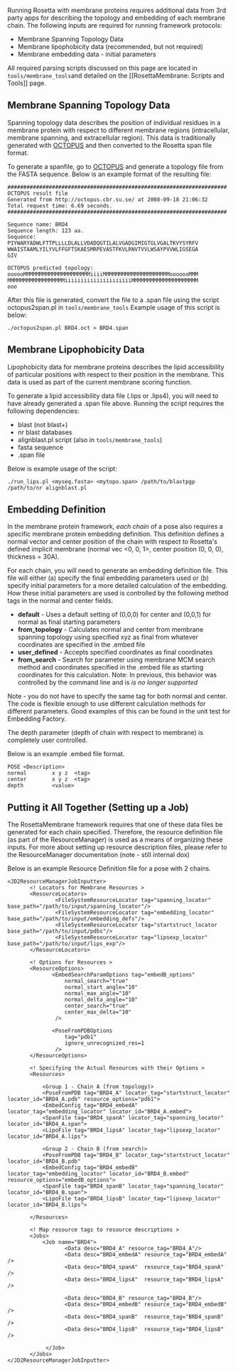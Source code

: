 Running Rosetta with membrane proteins requires additional data from 3rd party apps for describing the topology and embedding of each membrane chain. The following inputs are required for running framework protocols: 
* Membrane Spanning Topology Data
* Membrane lipophobicity data (recommended, but not required)
* Membrane embedding data - initial parameters

All required parsing scripts discussed on this page are located in `tools/membrane_tools`and detailed on the [[RosettaMembrane: Scripts and Tools]] page. 

## Membrane Spanning Topology Data
Spanning topology data describes the position of individual residues in a membrane protein with respect to different membrane regions (intracellular, membrane spanning, and extracellular region). This data is traditionally generated with [OCTOPUS](http://octopus.cbr.su.se/) and then converted to the Rosetta span file format. 

To generate a spanfile, go to [OCTOPUS](http://octopus.cbr.su.se/) and generate a topology file from the FASTA sequence. Below is an example format of the resulting file:

```
#####################################################################
OCTOPUS result file
Generated from http://octopus.cbr.su.se/ at 2008-09-18 21:06:32
Total request time: 6.69 seconds.
#####################################################################

Sequence name: BRD4
Sequence length: 123 aa.
Sequence:
PIYWARYADWLFTTPLLLLDLALLVDADQGTILALVGADGIMIGTGLVGALTKVYSYRFV
WWAISTAAMLYILYVLFFGFTSKAESMRPEVASTFKVLRNVTVVLWSAYPVVWLIGSEGA
GIV

OCTOPUS predicted topology:
oooooMMMMMMMMMMMMMMMMMMMMMiiiiMMMMMMMMMMMMMMMMMMMMMooooooMMM
MMMMMMMMMMMMMMMMMMiiiiiiiiiiiiiiiiiiiiiMMMMMMMMMMMMMMMMMMMMM
ooo
```
After this file is generated, convert the file to a .span file using the script octopus2span.pl in `tools/membrane_tools` Example usage of this script is below:

```
./octopus2span.pl BRD4.oct > BRD4.span
```

## Membrane Lipophobicity Data
Lipophobicity data for membrane proteins describes the lipid accessibility of particular positions with respect to their position in the membrane. This data is used as part of the current membrane scoring function. 

To generate a lipid accessibility data file (.lips or .lips4), you will need to have already generated a .span file above. Running the script requires the following dependencies: 
* blast (not blast+)
* nr blast databases
* alignblast.pl script (also in `tools/membrane_tools`)
* fasta sequence
* .span file

Below is example usage of the script:

```
./run_lips.pl <myseq.fasta> <mytopo.span> /path/to/blastpgp /path/to/nr alignblast.pl
```

## Embedding Definition
In the membrane protein framework, _each chain_ of a pose also requires a specific membrane protein embedding definition. This definition defines a normal vector and center position of the chain with respect to Rosetta's defined implicit membrane (normal vec <0, 0, 1>, center position (0, 0, 0), thickness = 30A).

For each chain, you will need to generate an embedding definition file. This file will either (a) specify the final embedding parameters used or (b) specify initial parameters for a more detailed calculation of the embedding. How these initial parameters are used is controlled by the following method tags in the normal and center fields.   
* **default** - Uses a default setting of (0,0,0) for center and (0,0,1) for normal as final starting parameters
* **from_topology** - Calculates normal and center from membrane spanning topology using specified xyz as final from whatever coordinates are specified in the .embed file
* **user_defined** - Accepts specified coordinates as final coordinates
* **from_search** - Search for parameter using membrane MCM search method and coordinates specified in the .embed file as starting coordinates for this calculation. Note: In previous, this behavior was controlled by the command line and is _is no longer supported_

Note - you do not have to specify the same tag for both normal and center. The code is flexible enough to use different calculation methods for different parameters. Good examples of this can be found in the unit test for Embedding Factory. 

The depth parameter (depth of chain with respect to membrane) is completely user controlled. 

Below is an example .embed file format. 

```
POSE <Description>
normal        x y z  <tag>
center        x y z  <tag>
depth         <value>
```

## Putting it All Together (Setting up a Job)
The RosettaMembrane framework requires that one of these data files be generated for each chain specified. Therefore, the resource definition file (as part of the ResourceManager) is used as a means of organizing these inputs. For more about setting up resource description files, please refer to the ResourceManager documentation (note - still internal dox) 

Below is an example Resource Definition file for a pose with 2 chains. 

```
<JD2ResourceManagerJobInputter>
       <! Locators for Membrane Resources >
       <ResourceLocators>
               <FileSystemResourceLocator tag="spanning_locator" base_path="/path/to/input/spanning_locator"/>
               <FileSystemResourceLocator tag="embedding_locator" base_path="/path/to/input/embedding_defs"/>
               <FileSystemResourceLocator tag="startstruct_locator base_path="/path/to/input/pdbs"/>
               <FileSystemResourceLocator tag="lipsexp_locator" base_path="/path/to/input/lips_exp"/>
       </ResourceLocators>

       <! Options for Resources >
       <ResourceOptions>
              <EmbedSearchParamOptions tag="embedB_options"
                  normal_search="true"
                  normal_start_angle="10"
                  normal_max_angle="10"
                  normal_delta_angle="10"
                  center_search="true"
                  center_max_delta="10"
               />

              <PoseFromPDBOptions 
                  tag="pdb1"
                  ignore_unrecognized_res=1
               />
       </ResourceOptions>
       
       <! Specifying the Actual Resources with their Options >
       <Resources>
            
           <Group 1 - Chain A (from topology)>
           <PoseFromPDB tag="BRD4_A" locator_tag="startstruct_locator" locator_id="BRD4_A.pdb" resource_options="pdb1">
           <EmbedConfig tag="BRD4_embedA" locator_tag="embedding_locator" locator_id="BRD4_A.embed">
           <SpanFile tag="BRD4_spanA" locator_tag="spanning_locator" locator_id="BRD4_A.span">
           <LipoFile tag="BRD4_lipsA" locator_tag="lipsexp_locator"  locator_id="BRD4_A.lips">
      
           <Group 2 - Chain B (from search)>
           <PoseFromPDB tag="BRD4_B" locator_tag="startstruct_locator" locator_id="BRD4_B.pdb"
           <EmbedConfig tag="BRD4_embedB" locator_tag="embedding_locator" locator_id="BRD4_B.embed" resource_options="embedB_options">
           <SpanFile tag="BRD4_spanB" locator_tag="spanning_locator" locator_id="BRD4_B.span">
           <LipoFile tag="BRD4_lipsB" locator_tag="lipsexp_locator"  locator_id="BRD4_B.lips">

       </Resources>

       <! Map resource tags to resource descriptions > 
       <Jobs> 
           <Job name="BRD4">
                  <Data desc="BRD4_A" resource_tag="BRD4_A"/>
                  <Data desc="BRD4_embedA" resource_tag="BRD4_embedA" />
                  <Data desc="BRD4_spanA"  resource_tag="BRD4_spanA" />
                  <Data desc="BRD4_lipsA"  resource_tag="BRD4_lipsA" />

                  <Data desc="BRD4_B" resource_tag="BRD4_B"/>
                  <Data desc="BRD4_embedB" resource_tag="BRD4_embedB" />
                  <Data desc="BRD4_spanB"  resource_tag="BRD4_spanB" />
                  <Data desc="BRD4_lipsB"  resource_tag="BRD4_lipsB" />

            </Job>
       </Jobs>
</JD2ResourceManagerJobInputter>
```